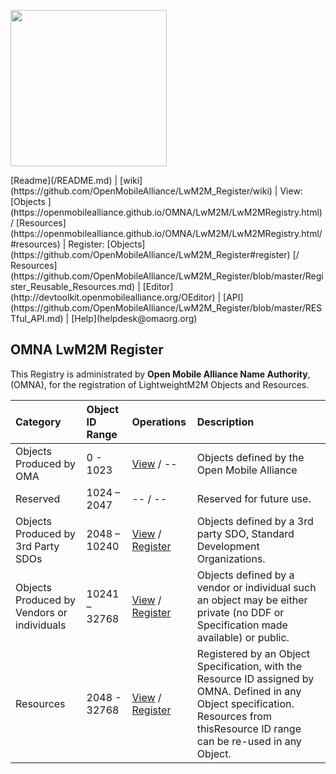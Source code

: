 <p>
	<img src="http://openmobilealliance.org/wp-content/uploads/2012/11/LOGO_OMA_Large.jpg" width="250">
</p>
[Readme](/README.md) | [wiki](https://github.com/OpenMobileAlliance/LwM2M_Register/wiki) | View: [Objects ](https://openmobilealliance.github.io/OMNA/LwM2M/LwM2MRegistry.html) / [Resources](https://openmobilealliance.github.io/OMNA/LwM2M/LwM2MRegistry.html/#resources) | Register: [Objects](https://github.com/OpenMobileAlliance/LwM2M_Register#register) [/ Resources](https://github.com/OpenMobileAlliance/LwM2M_Register/blob/master/Register_Reusable_Resources.md) | [Editor](http://devtoolkit.openmobilealliance.org/OEditor) | [API](https://github.com/OpenMobileAlliance/LwM2M_Register/blob/master/RESTful_API.md) | [Help](helpdesk@omaorg.org) 

## OMNA LwM2M Register
This Registry is administrated by **Open Mobile Alliance Name Authority**, (OMNA), for the registration of LightweightM2M Objects and Resources.

Category                                    | Object ID Range | Operations                | Description
:------------------------------------------ | :-------------- | :------------------------ | :--------------------
Objects Produced by OMA                     | 0 - 1023         | [View](https://openmobilealliance.github.io/OMNA/LwM2M/LwM2MRegistry.html) / --             | Objects defined by the Open Mobile Alliance
Reserved                                    | 1024 – 2047     | -- / --                   | Reserved for future use.
Objects Produced by 3rd Party SDOs          | 2048 – 10240    | [View](https://openmobilealliance.github.io/OMNA/LwM2M/LwM2MRegistry.html) / [Register](/Register_Other_SDO_Objects.md)             | Objects defined by a 3rd party SDO, Standard Development Organizations.
Objects Produced by Vendors or individuals  | 10241 – 32768   | [View](https://openmobilealliance.github.io/OMNA/LwM2M/LwM2MRegistry.html) / [Register]()   | Objects defined by a vendor or individual such an object may be either private (no DDF or Specification made available) or public.
Resources                                   |  2048 - 32768    | [View](https://openmobilealliance.github.io/OMNA/LwM2M/LwM2MRegistry.html) / [Register](/Register_Reusable_Resources.md)  | Registered by an Object Specification, with the Resource ID assigned by OMNA. Defined in any Object specification. Resources from thisResource ID range can be re-used in any Object.


